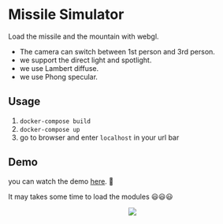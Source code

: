 # Missile Simulator

Load the missile and the mountain with webgl.

- The camera can switch between 1st person and 3rd person.
- we support the direct light and spotlight.
- we use Lambert diffuse.
- we use Phong specular.

## Usage
1. `docker-compose build`
2. `docker-compose up`
3. go to browser and enter `localhost` in your url bar

## Demo
you can watch the demo [here](https://taratandel.github.io/Missile/). 🤩

It may takes some time to load the modules 😃😃😃


<p align="center">
   <img src="missile.gif"/>
 </p>
